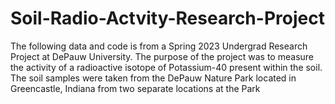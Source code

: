 # Soil-Radio-Actvity-Research-Project
The following data and code is from a Spring 2023 Undergrad Research Project at DePauw University. The purpose of the project was to measure the activity of a radioactive isotope of Potassium-40 present within the soil. The soil samples were taken from the DePauw Nature Park located in Greencastle, Indiana from two separate locations at the Park
